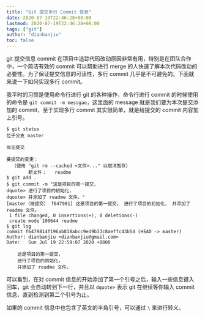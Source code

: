 ```yaml
---
title: "Git 提交多行 Commit 信息"
date: 2020-07-19T22:46:28+08:00
lastmod: 2020-07-19T22:46:28+08:00
tags: ["git"]
author: "dianbanjiu"
toc: false
---
```


git 提交信息 commit 在项目中追踪代码改动原因非常有用，特别是在团队合作中，一个简洁有效的 commit 可以帮助进行 merge 的人快速了解本次代码改动的必要性。为了保证提交信息的可读性，多行 commit 几乎是不可避免的。下面就来说一下如何实现多行 commit。  

我平时的习惯是使用命令行进行 git 的各种操作，命令行进行 commit 的时候使用的命令是 `git commit -m messgae`，这里面的 message 就是我们要为本次提交添加的 commit，至于实现多行 commit 其实很简单，就是给提交的 commit 内容加上引号。  
```shell
$ git status
位于分支 master

尚无提交

要提交的变更：
  （使用 "git rm --cached <文件>..." 以取消暂存）
        新文件：   readme
$ git add .
$ git commit -m "这是项目的第一提交，                    
dquote> 进行了项目的初始化，
dquote> 并添加了 readme 文件。"
[master（根提交） f647981] 这是项目的第一提交， 进行了项目的初始化， 并添加了 readme 文件。
 1 file changed, 0 insertions(+), 0 deletions(-)
 create mode 100644 readme
$ git log
commit f6479814f196ab818abcc9ed9b33c8aeffc43b5d (HEAD -> master)
Author: dianbanjiu <dianbanjiu@gmail.com>
Date:   Sun Jul 19 22:59:07 2020 +0800

    这是项目的第一提交，
    进行了项目的初始化，
    并添加了 readme 文件。
```

可以看到，在对 commit 信息的开始添加了第一个引号之后，输入一些信息键入回车，git 会自动转到下一行，并且以 `dquote>` 表示 git 在继续等你输入 commit 信息，直到检测到第二个引号为止。  

如果的 commit 信息中也包含了英文的半角引号，可以通过 `\` 来进行转义。  